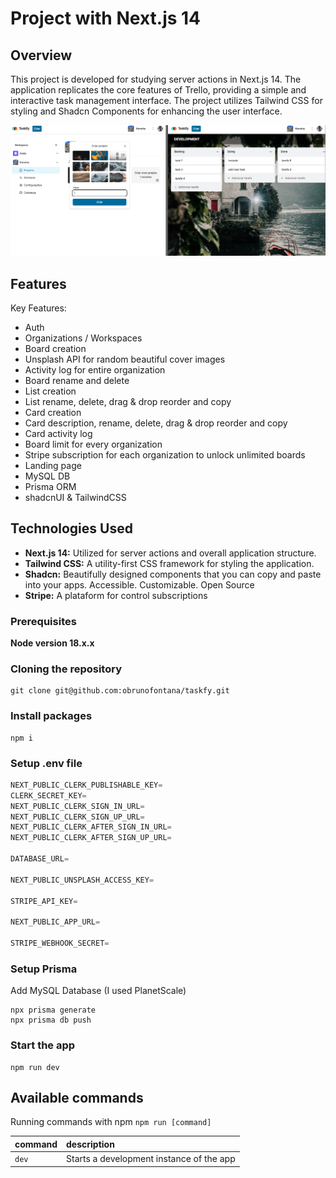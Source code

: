 # Project with Next.js 14

## Overview

This project is developed for studying server actions in Next.js 14. The application replicates the core features of Trello, providing a simple and interactive task management interface. The project utilizes Tailwind CSS for styling and Shadcn Components for enhancing the user interface.

![image](https://github.com/obrunofontana/taskfy/blob/main/public/screen-example.png)


## Features

Key Features:
- Auth 
- Organizations / Workspaces
- Board creation
- Unsplash API for random beautiful cover images
- Activity log for entire organization
- Board rename and delete
- List creation
- List rename, delete, drag & drop reorder and copy
- Card creation
- Card description, rename, delete, drag & drop reorder and copy
- Card activity log
- Board limit for every organization
- Stripe subscription for each organization to unlock unlimited boards
- Landing page
- MySQL DB
- Prisma ORM
- shadcnUI & TailwindCSS

## Technologies Used

- **Next.js 14:** Utilized for server actions and overall application structure.
- **Tailwind CSS:** A utility-first CSS framework for styling the application.
- **Shadcn:** Beautifully designed components that you can copy and paste into your apps. Accessible. Customizable. Open Source
- **Stripe:** A plataform for control subscriptions

### Prerequisites

**Node version 18.x.x**

### Cloning the repository

```shell
git clone git@github.com:obrunofontana/taskfy.git
```

### Install packages

```shell
npm i
```

### Setup .env file


```js
NEXT_PUBLIC_CLERK_PUBLISHABLE_KEY=
CLERK_SECRET_KEY=
NEXT_PUBLIC_CLERK_SIGN_IN_URL=
NEXT_PUBLIC_CLERK_SIGN_UP_URL=
NEXT_PUBLIC_CLERK_AFTER_SIGN_IN_URL=
NEXT_PUBLIC_CLERK_AFTER_SIGN_UP_URL=

DATABASE_URL=

NEXT_PUBLIC_UNSPLASH_ACCESS_KEY=

STRIPE_API_KEY=

NEXT_PUBLIC_APP_URL=

STRIPE_WEBHOOK_SECRET=
```

### Setup Prisma

Add MySQL Database (I used PlanetScale)

```shell
npx prisma generate
npx prisma db push

```

### Start the app

```shell
npm run dev
```

## Available commands

Running commands with npm `npm run [command]`

| command         | description                              |
| :-------------- | :--------------------------------------- |
| `dev`           | Starts a development instance of the app |



